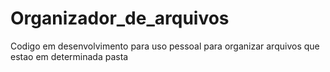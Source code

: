 # Organizador_de_arquivos

Codigo em desenvolvimento para uso pessoal para organizar arquivos que estao em determinada pasta
